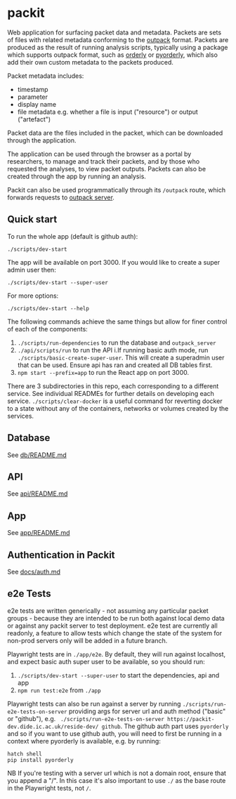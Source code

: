 # packit

Web application for surfacing packet data and metadata. Packets are sets of files with related metadata conforming to the [outpack](https://github.com/mrc-ide/outpack/) format. Packets are produced as the result of running analysis scripts, typically using a package which supports outpack format, such as [orderly](https://github.com/mrc-ide/orderly2) or [pyorderly](https://github.com/mrc-ide/pyorderly), which also add their own custom metadata to the packets produced. 

Packet metadata includes:
- timestamp
- parameter
- display name
- file metadata e.g. whether a file is input ("resource") or output ("artefact")

Packet data are the files included in the packet, which can be downloaded through the application. 

The application can be used through the browser as a portal by researchers, to manage and track their packets, and by those who requested the analyses, to view packet outputs. Packets can also be created through the app by running an analysis. 

Packit can also be used programmatically through its `/outpack` route, which forwards requests to [outpack server](https://github.com/mrc-ide/outpack_server). 

## Quick start

To run the whole app (default is github auth):

```
./scripts/dev-start
```

The app will be available on port 3000. If you would like to create a super admin user then:

```
./scripts/dev-start --super-user
```

For more options:

```
./scripts/dev-start --help
```

The following commands achieve the same things but allow for finer control of each of the components:

1. `./scripts/run-dependencies` to run the database and `outpack_server`
2. `./api/scripts/run` to run the API
   i.If running basic auth mode, run `./scripts/basic-create-super-user`. This will create a superadmin user that can be used. Ensure api has ran and created all DB tables first.
3. `npm start --prefix=app` to run the React app on port 3000.

There are 3 subdirectories in this repo, each corresponding to a different service.
See individual READMEs for further details on developing each service.
`./scripts/clear-docker` is a useful command for reverting docker to a state without any of the containers, networks or volumes created by the services.

## Database

See [db/README.md](https://github.com/mrc-ide/packit/blob/main/db/README.md)

## API

See [api/README.md](https://github.com/mrc-ide/packit/blob/main/api/README.md)

## App

See [app/README.md](https://github.com/mrc-ide/packit/blob/main/app/README.md)

## Authentication in Packit

See [docs/auth.md](docs/auth.md)

## e2e Tests

e2e tests are written generically - not assuming any particular packet groups - because they are intended to be run both
against local demo data or against any packit server to test deployment. e2e test are currently all readonly, a feature
to allow tests which change the state of the system for non-prod servers only will be added in a future branch. 

Playwright tests are in `./app/e2e`. By default, they will run against localhost, and expect basic auth super user to be
available, so you should run:
1.  `./scripts/dev-start --super-user` to start the dependencies, api and app
2. `npm run test:e2e` from `./app` 

Playwright tests can also be run against a server by running `./scripts/run-e2e-tests-on-server` providing args for server url and auth method
("basic" or "github"), e.g. ` ./scripts/run-e2e-tests-on-server https://packit-dev.dide.ic.ac.uk/reside-dev/ github`.
The github auth part uses `pyorderly` and so if you want to use github auth, you will need to first be 
running in a context where pyorderly is available, e.g. by running:
```
hatch shell 
pip install pyorderly
```

NB If you're testing with a server url which is not a domain root, ensure that you append a "/". In this case it's also 
important to use `./` as the base route in the Playwright tests, not `/`.
